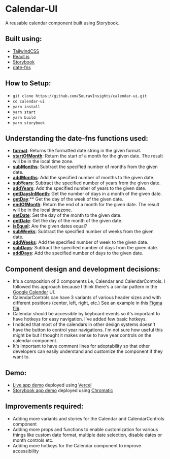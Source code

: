 # Calendar-UI
A reusable calendar component built using Storybook. 

## Built using:
- [TailwindCSS](https://tailwindcss.com/)
- [React.js](https://reactjs.org/)
- [Storybook](https://storybook.js.org/)
- [date-fns](https://date-fns.org/)

## How to Setup:
- `git clone https://github.com/SouravInsights/calendar-ui.git`
- `cd calendar-ui`
- `yarn install`
- `yarn start`
- `yarn build`
- `yarn storybook`

## Understanding the date-fns functions used:
- [**format**](https://date-fns.org/v2.16.1/docs/format): Returns the formatted date string in the given format.
- [**startOfMonth**](https://date-fns.org/v2.16.1/docs/startOfMonth): Return the start of a month for the given date. The result will be in the local time zone.
- [**subMonths**](https://date-fns.org/v2.16.1/docs/subMonths): Subtract the specified number of months from the given date.
- [**addMonths**](https://date-fns.org/v2.16.1/docs/addMonths): Add the specified number of months to the given date.
- [**subYears**](https://date-fns.org/v2.16.1/docs/subYears): Subtract the specified number of years from the given date.
- [**addYears**](https://date-fns.org/v2.16.1/docs/addYears): Add the specified number of years to the given date.
- **[getDaysInMonth](https://date-fns.org/v2.16.1/docs/getDaysInMonth)**: Get the number of days in a month of the given date.
- [**getDay**](https://date-fns.org/v2.16.1/docs/getDay):** Get the day of the week of the given date.
- **[endOfMonth](https://date-fns.org/v2.16.1/docs/endOfMonth)**: Return the end of a month for the given date. The result will be in the local timezone.
- **[setDate](https://date-fns.org/v2.16.1/docs/setDate)**: Set the day of the month to the given date.
- **[getDate](https://date-fns.org/v2.16.1/docs/getDate)**: Get the day of the month of the given date.
- **[isEqual](https://date-fns.org/v2.16.1/docs/isEqual):** Are the given dates equal?
- [**subWeeks**](https://date-fns.org/v2.16.1/docs/subWeeks): Subtract the specified number of weeks from the given date.
- **[addWeeks](https://date-fns.org/v2.16.1/docs/addWeeks)**: Add the specified number of week to the given date.
- **[subDays](https://date-fns.org/v2.16.1/docs/subDays)**: Subtract the specified number of days from the given date.
- **[addDays](https://date-fns.org/v2.16.1/docs/addDays)**: Add the specified number of days to the given date.

## Component design and development decisions:
- It's a composition of 2 components i.e, Calendar and CalendarControls. I followed this approach because I think there's a similar pattern in the [Google Calender](https://calendar.google.com/) UI.
- CalendarControls can have 3 variants of various header sizes and with different positions (center, left, right, etc.) See an example in this [Figma file](https://www.figma.com/file/QbMQxGK904AVFulLFqhvbm/CalendarUI?node-id=0%3A1).
- Calendar should be accessible by keyboard events so it's important to have hotkeys for easy navigation. I've added few basic hotkeys.
- I noticed that most of the calendars in other design systems doesn't have the button to control year navigations. I'm not sure how useful this might be but I thought it makes sense to have year controls on the calendar component.
- It's important to have comment lines for adoptability so that other developers can easily understand and customize the component if they want to.

## Demo:
- [Live app demo](http://calendar-ui.vercel.app/) deployed using [Vercel](https://vercel.com/)
- [Storybook app demo](https://5fc4f579119b1f00210ebbf2-haemxtnvnv.chromatic.com/) deployed using [Chromatic](https://www.chromatic.com/)

## Improvements required:
- Adding more variants and stories for the Calendar and CalendarControls component
- Adding more props and functions to enable customization for various things like custom date format, multiple date selection, disable dates or month controls etc.
- Adding more hotkeys for the Calendar component to improve accessibility
